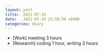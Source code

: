 ```yaml
---
layout: post
title:  2021-07-19
date:   2021-07-19 23:59:59 +0900
categories: diary
---
```


- [Work] meeting 3 hours
- [Research] coding 1 hour, writing 3 hours
